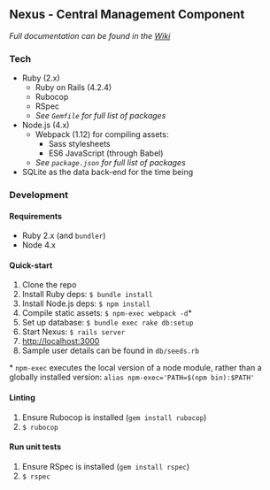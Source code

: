 ## Nexus - Central Management Component
_Full documentation can be found in the [Wiki](https://github.kcl.ac.uk/sam/nexus/wiki)_
### Tech
- Ruby (2.x)
  - Ruby on Rails (4.2.4)
  - Rubocop
  - RSpec
  - _See `Gemfile` for full list of packages_
- Node.js (4.x)
  - Webpack (1.12) for compiling assets:
    - Sass stylesheets
    - ES6 JavaScript (through Babel)
  - _See `package.json` for full list of packages_
- SQLite as the data back-end for the time being

### Development
#### Requirements
- Ruby 2.x (and `bundler`)
- Node 4.x

#### Quick-start
1. Clone the repo
2. Install Ruby deps: `$ bundle install`
3. Install Node.js deps: `$ npm install`
4. Compile static assets: `$ npm-exec webpack -d`*
5. Set up database: `$ bundle exec rake db:setup`
6. Start Nexus: `$ rails server`
7. [http://localhost:3000](http://localhost:3000)
8. Sample user details can be found in `db/seeds.rb`


\* `npm-exec` executes the local version of a node module, rather than a globally installed version: `alias npm-exec='PATH=$(npm bin):$PATH'`

#### Linting
1. Ensure Rubocop is installed (`gem install rubocop`)
2. `$ rubocop`

#### Run unit tests
1. Ensure RSpec is installed (`gem install rspec`)
2. `$ rspec`
